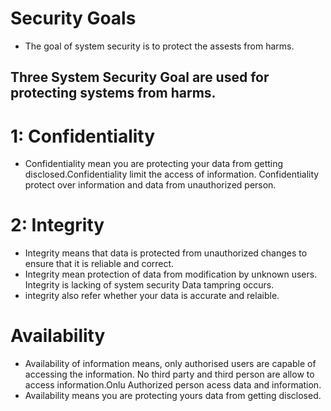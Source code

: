 # Security Goals
* The goal of system security is to protect the assests from harms.
## Three System Security Goal are used for protecting systems from harms.
# 1: Confidentiality
* Confidentiality mean you are protecting your data from getting disclosed.Confidentiality limit the access of information. Confidentiality protect over information and data from unauthorized person.
# 2: Integrity
* Integrity means that data is protected from unauthorized changes to ensure that it is reliable and correct.
* Integrity mean protection of data from modification by unknown users. Integrity is lacking of system security Data tampring occurs.
* integrity also refer whether your data is accurate and relaible.
# Availability
* Availability of information means, only authorised users are capable of accessing the information. No third party and third person are allow to access information.Onlu Authorized person acess data and information.
* Availability means you are protecting yours data from getting disclosed.
